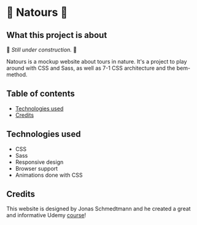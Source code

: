 # :sunflower: Natours :sunflower:

## What this project is about

:construction: *Still under construction.* :construction:

Natours is a mockup website about tours in nature. It's a project to play around with CSS and Sass, as well as 7-1 CSS architecture and the bem-method.


## Table of contents

* [Technologies used](#technologies-used)
* [Credits](#credits)

## Technologies used

- CSS
- Sass
- Responsive design
- Browser support
- Animations done with CSS 

## Credits

This website is designed by Jonas Schmedtmann and he created a great and informative Udemy [course](https://www.udemy.com/course/advanced-css-and-sass/)! 
